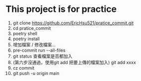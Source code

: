 # This project is for practice

1. git clone https://github.com/EricHsu521/pratice_commit.git
2. cd  pratice_commit
3. poetry shell 
4. poetry install
5. 增加檔案 / 修改檔案...
6. pre-commit run --all-files
7. git status 查看檔案是否都加入
8. (第六步沒通過，使用git add 把要上傳的檔案加入) git add xxxx 
9. cz commit
10. git push -u origin main
